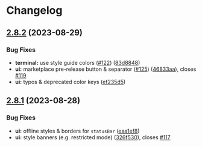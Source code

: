 # Changelog

## [2.8.2](https://github.com/catppuccin/vscode/compare/v2.8.1...v2.8.2) (2023-08-29)


### Bug Fixes

* **terminal:** use style guide colors ([#122](https://github.com/catppuccin/vscode/issues/122)) ([83d8848](https://github.com/catppuccin/vscode/commit/83d884843ec500e1755cfa16a4d8770714513927))
* **ui:** marketplace pre-release button & separator ([#125](https://github.com/catppuccin/vscode/issues/125)) ([46833aa](https://github.com/catppuccin/vscode/commit/46833aacb92870d6b9ea33d261f45754ce8506f2)), closes [#119](https://github.com/catppuccin/vscode/issues/119)
* **ui:** typos & deprecated color keys ([ef235d5](https://github.com/catppuccin/vscode/commit/ef235d5eb014939eb008a43a5fa850949bb5588d))

## [2.8.1](https://github.com/catppuccin/vscode/compare/v2.8.0...v2.8.1) (2023-08-28)


### Bug Fixes

* **ui:** offline styles & borders for `statusBar` ([eaa1ef8](https://github.com/catppuccin/vscode/commit/eaa1ef883a6ce1d18680707496311c7ba38aea8c))
* **ui:** style banners (e.g. restricted mode) ([326f530](https://github.com/catppuccin/vscode/commit/326f530eeecbd53be87b4beb274f0f85d2380030)), closes [#117](https://github.com/catppuccin/vscode/issues/117)
